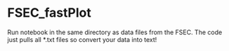 # FSEC_fastPlot
Run notebook in the same directory as data files from the FSEC. The code just pulls all *.txt files so convert your data into text!

